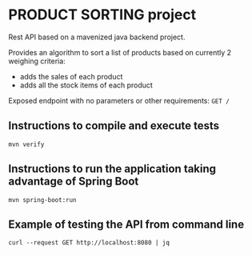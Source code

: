 # __PRODUCT SORTING__  project

Rest API based on a mavenized java backend project.

Provides an algorithm to sort a list of products based on currently 2 weighing criteria:
- adds the sales of each product
- adds all the stock items of each product

Exposed endpoint with no parameters or other requirements: `GET /`

## Instructions to compile and execute tests
```
mvn verify
```

## Instructions to run the application taking advantage of Spring Boot
```
mvn spring-boot:run
```

## Example of testing the API from command line
```
curl --request GET http://localhost:8080 | jq
```
